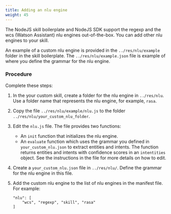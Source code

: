 ```yaml
---
title: Adding an nlu engine
weight: 45
---
```

The NodeJS skill boilerplate and NodeJS SDK support the regexp and the wcs (Watson Assistant) nlu engines out-of-the-box.  You can add other nlu engines to your skill.  

An example of a custom nlu engine is provided in the `../res/nlu/example` folder in the skill boilerplate.   The  `../res/nlu/example.json` file is example of where you define the grammar for the nlu engine.

### Procedure

Complete these steps:

1. In the your custom skill, create a folder for the  nlu engine in `../res/nlu`. Use a folder name that represents the nlu engine, for example, `rasa`.
2. Copy the file `../res/nlu/example/nlu.js` to the folder `../res/nlu/your_custom_nlu_folder`.
3. Edit the `nlu.js` file. The file provides two functions:
    - An `init` function that initializes the nlu engine.
    - An `evaluate` function which uses the grammar you defined in `your_custom_nlu.json` to extract entities and intents. The function returns entities and intents with confidence scores in an `intentities` object. See the instructions in the file for  more details on how to edit.
4. Create a `your_custom_nlu.json` file in `../res/nlu/`.  Define the grammar for the nlu engine in this file.
5. Add the custom nlu engine to the list of nlu engines in the manifest file. For example:

    ```
    "nlu": [
        "wcs", "regexp", "skill", "rasa"
    ]
```
